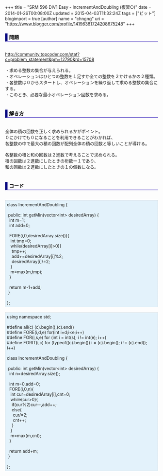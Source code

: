 +++
title = "SRM 596 DIV1 Easy - IncrementAndDoubling (復習○)"
date = 2014-01-26T00:08:00Z
updated = 2015-04-03T11:32:24Z
tags = ["ビット"]
blogimport = true 
[author]
	name = "chngng"
	uri = "https://www.blogger.com/profile/14196381724208675248"
+++

<div dir="ltr" style="text-align: left;" trbidi="on"><h3 style="border-bottom: 2px solid slateblue; border-left: 8px solid navy; color: black; padding: 0px 0px 1px 5px;">問題 </h3><br /><a href="http://community.topcoder.com/stat?c=problem_statement&amp;pm=12790&amp;rd=15708" target="_blank">http://community.topcoder.com/stat?c=problem_statement&amp;pm=12790&amp;rd=15708</a><br /><br />・求める整数の集合が与えられる。<br />・オペレーションはひとつの整数を１足すか全ての整数を２かけるかの２種類。<br />・各整数は０からスタートし、オペレーションを繰り返して求める整数の集合にする。<br />・このとき、必要な最小オペレーション回数を求める。<br /><br /><h3 style="border-bottom: 2px solid slateblue; border-left: 8px solid navy; color: black; padding: 0px 0px 1px 5px;">解き方 </h3><br />全体の積の回数を正しく求められるかがポイント。<br />０にかけても０になることを利用できることがわかれば、<br />各整数の中で最大の積の回数が配列全体の積の回数と等しいことが導ける。<br /><br />各整数の積と和の回数は２進数で考えることで求められる。<br />積の回数は２進数にしたときの桁数ー１であり、<br />和の回数は２進数にしたときの１の個数になる。<br /><br /><h3 style="border-bottom: 2px solid slateblue; border-left: 8px solid navy; color: black; padding: 0px 0px 1px 5px;">コード </h3><br /><div style="background-color: #e3f2fb; border: 1px dotted #CCCCCC; padding: 5px;">class IncrementAndDoubling {<br /><br /><span class="Apple-tab-span" style="white-space: pre;"> </span>public: int getMin(vector&lt;int&gt; desiredArray) {<br /><span class="Apple-tab-span" style="white-space: pre;">  </span>int m=1;<br /><span class="Apple-tab-span" style="white-space: pre;">  </span>int add=0;<br /><br /><span class="Apple-tab-span" style="white-space: pre;">  </span>FORE(i,0,desiredArray.size()){<br /><span class="Apple-tab-span" style="white-space: pre;">   </span>int tmp=0;<br /><span class="Apple-tab-span" style="white-space: pre;">   </span>while(desiredArray[i]&gt;0){<br /><span class="Apple-tab-span" style="white-space: pre;">    </span>tmp++;<br /><span class="Apple-tab-span" style="white-space: pre;">    </span>add+=desiredArray[i]%2;<br /><span class="Apple-tab-span" style="white-space: pre;">    </span>desiredArray[i]/=2;<br /><span class="Apple-tab-span" style="white-space: pre;">   </span>}<br /><span class="Apple-tab-span" style="white-space: pre;">   </span>m=max(m,tmp);<br /><span class="Apple-tab-span" style="white-space: pre;">  </span>}<br /><br /><span class="Apple-tab-span" style="white-space: pre;">  </span>return m-1+add;<br /><span class="Apple-tab-span" style="white-space: pre;"> </span>}<br /><br />};</div><br /><div style="background-color: #e3f2fb; border: 1px dotted #CCCCCC; padding: 5px;">using namespace std;<br /><br />#define all(c) (c).begin(),(c).end()<br />#define FORE(i,d,e) for(int i=d;i&lt;e;i++)<br />#define FOR(i,s,e) for (int i = int(s); i != int(e); i++)<br />#define FORIT(i,c) for (typeof((c).begin()) i = (c).begin(); i != (c).end(); i++)<br /><br />class IncrementAndDoubling {<br /><br /><span class="Apple-tab-span" style="white-space: pre;"> </span>public: int getMin(vector&lt;int&gt; desiredArray) {<br /><span class="Apple-tab-span" style="white-space: pre;">  </span>int n=desiredArray.size();<br /><br /><span class="Apple-tab-span" style="white-space: pre;">  </span>int m=0,add=0;<br /><span class="Apple-tab-span" style="white-space: pre;">  </span>FORE(i,0,n){<br /><span class="Apple-tab-span" style="white-space: pre;">   </span>int cur=desiredArray[i],cnt=0;<br /><span class="Apple-tab-span" style="white-space: pre;">   </span>while(cur&gt;0){<br /><span class="Apple-tab-span" style="white-space: pre;">    </span>if(cur%2)cur--,add++;<br /><span class="Apple-tab-span" style="white-space: pre;">    </span>else{<br /><span class="Apple-tab-span" style="white-space: pre;">     </span>cur/=2;<br /><span class="Apple-tab-span" style="white-space: pre;">     </span>cnt++;<br /><span class="Apple-tab-span" style="white-space: pre;">    </span>}<br /><span class="Apple-tab-span" style="white-space: pre;">   </span>}<br /><span class="Apple-tab-span" style="white-space: pre;">   </span>m=max(m,cnt);<br /><span class="Apple-tab-span" style="white-space: pre;">  </span>}<br /><br /><span class="Apple-tab-span" style="white-space: pre;">  </span>return add+m;<br /><span class="Apple-tab-span" style="white-space: pre;"> </span>}<br /><br />};</div></div>

